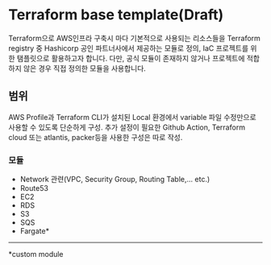 # Terraform base template(Draft)

Terraform으로 AWS인프라 구축시 마다 기본적으로 사용되는 리소스들을 Terraform registry 중 Hashicorp 공인 파트너사에서 제공하는 모듈로 정의, IaC 프로젝트를 위한 탬플릿으로 활용하고자 합니다. 다만, 공식 모듈이 존재하지 않거나 프로젝트에 적합하지 않은 경우 직접 정의한 모듈을 사용합니다.

## 범위
AWS Profile과 Terraform CLI가 설치된 Local 환경에서 variable 파일 수정만으로 사용할 수 있도록 단순하게 구성. 추가 설정이 필요한 Github Action, Terraform cloud 또는 atlantis, packer등을 사용한 구성은 따로 작성.

### 모듈
- Network 관련(VPC, Security Group, Routing Table,... etc.)
- Route53
- EC2
- RDS
- S3
- SQS
- Fargate*

----
*custom module
